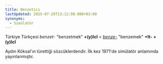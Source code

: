 ```yaml
---
title: Benzetici
lastUpdated: 2025-07-29T13:12:00.000+03:00
synonyms:
  - Simülatör
---
```

Türkiye Türkçesi _benzet-_ "benzetmek" **+(y)IcI** < _[benze-](/sozluk/benzemek)_ "benzemek" **+It- +(y)IcI**

Aydın Köksal'ın türettiği sözcüklerdendir. İlk kez 1971'de simülatör anlamında yayınlanmıştır.

